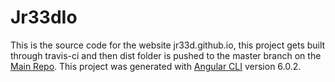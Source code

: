 # Jr33dIo

This is the source code for the website jr33d.github.io, this project gets built through travis-ci and then dist folder is pushed to the master branch on the [Main Repo](https://github.com/jr33d/jr33d.github.io). This project was generated with [Angular CLI](https://github.com/angular/angular-cli) version 6.0.2.
